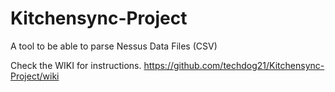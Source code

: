# Kitchensync-Project
A tool to be able to parse Nessus Data Files (CSV)

Check the WIKI for instructions.
https://github.com/techdog21/Kitchensync-Project/wiki
